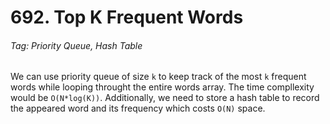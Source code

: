 # 692. Top K Frequent Words

###### Tag: Priority Queue, Hash Table

We can use priority queue of size `k` to keep track of the most `k` frequent words while looping throught the entire words array. The time compllexity
would be `O(N*log(K))`. Additionally, we need to store a hash table to record the appeared word and its frequency which costs `O(N)` space.